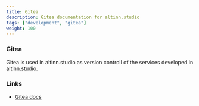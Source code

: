 ```yaml
---
title: Gitea
description: Gitea documentation for altinn.studio
tags: ["development", "gitea"]
weight: 100
---
```


### Gitea

Gitea is used in altinn.studio as version controll of the services developed in altinn.studio.

### Links
- [Gitea docs](https://docs.gitea.io/en-us/)